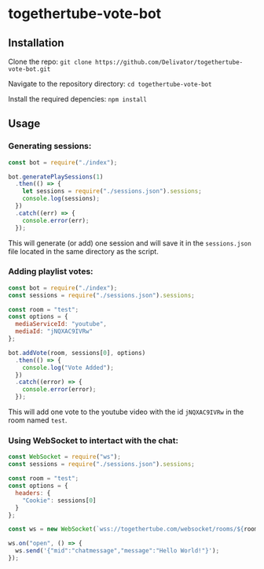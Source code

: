 # togethertube-vote-bot

## Installation

Clone the repo: `git clone https://github.com/Delivator/togethertube-vote-bot.git`

Navigate to the repository directory: `cd togethertube-vote-bot`

Install the required depencies: `npm install`

## Usage

### Generating sessions:

```javascript
const bot = require("./index");

bot.generatePlaySessions(1)
  .then(() => {
    let sessions = require("./sessions.json").sessions;
    console.log(sessions);
  })
  .catch((err) => {
    console.error(err);
  });
```

This will generate (or add) one session and will save it in the `sessions.json` file located in the same directory as the script.

### Adding playlist votes:

```javascript
const bot = require("./index");
const sessions = require("./sessions.json").sessions;

const room = "test";
const options = {
  mediaServiceId: "youtube",
  mediaId: "jNQXAC9IVRw"
};

bot.addVote(room, sessions[0], options)
  .then(() => {
    console.log("Vote Added");
  })
  .catch((error) => {
    console.error(error);
  });
```

This will add one vote to the youtube video with the id `jNQXAC9IVRw` in the room named `test`.

### Using WebSocket to intertact with the chat:

```javascript
const WebSocket = require("ws");
const sessions = require("./sessions.json").sessions;

const room = "test";
const options = {
  headers: {
    "Cookie": sessions[0]
  }
};

const ws = new WebSocket(`wss://togethertube.com/websocket/rooms/${room}`, options);

ws.on("open", () => {
  ws.send('{"mid":"chatmessage","message":"Hello World!"}');
});
```